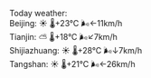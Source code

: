 Today weather:  
Beijing: ☀️   🌡️+23°C 🌬️←11km/h  
Tianjin: ⛅️  🌡️+18°C 🌬️↙7km/h  
Shijiazhuang: ☀️   🌡️+28°C 🌬️↓7km/h  
Tangshan: ☀️   🌡️+21°C 🌬️←26km/h  
